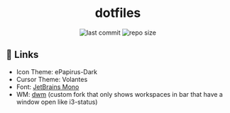 <div align="center">

# dotfiles

![last commit](https://img.shields.io/github/last-commit/loenard97/dotfiles?&style=for-the-badge&logo=github)
![repo size](https://img.shields.io/github/repo-size/loenard97/dotfiles?&style=for-the-badge&logo=github)

</div>


## 🔗 Links
 - Icon Theme: ePapirus-Dark
 - Cursor Theme: Volantes
 - Font: [JetBrains Mono](https://www.jetbrains.com/lp/mono/)
 - WM: [dwm](https://github.com/loenard97/dwm-fork) (custom fork that only shows workspaces in bar that have a window open like i3-status)

